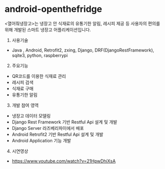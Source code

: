# android-openthefridge

<열어줘냉장고>는 냉장고 안 식재료의 유통기한 알림, 레시피 제공 등 사용자의 편의를 위해 개발된 스마트 냉장고 어플리케이션입니다. 

1. 사용기술
 - Java , Android, Retrofit2, zxing, Django, DRF(DjangoRestFramework), sqite3, python, raspberrypi 

2. 주요기능
- QR코드를 이용한 식재료 관리
- 레시피 검색
- 식재료 구매
- 유통기한 알림

3. 개발 참여 영역
 - 냉장고 데이터 모델링
 - Django Rest Framework 기반 Restful Api 설계 및 개발
 - Django Server 라즈베리파이에서 배포
 - Android Retrofit2 기반 Restful Api 설계 및 개발
 - Android Application 기능 개발

4. 시연영상
- https://www.youtube.com/watch?v=21HpwDhiXsA

